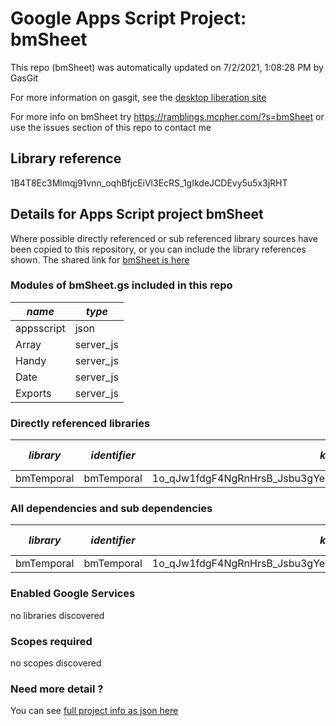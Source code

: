 # Google Apps Script Project: bmSheet
This repo (bmSheet) was automatically updated on 7/2/2021, 1:08:28 PM by GasGit

For more information on gasgit, see the [desktop liberation site](https://ramblings.mcpher.com/drive-sdk-and-github/migrategasgit/ "desktop liberation")

For more info on bmSheet try https://ramblings.mcpher.com/?s=bmSheet or use the issues section of this repo to contact me
## Library reference
1B4T8Ec3Mlmqj91vnn_oqhBfjcEiVl3EcRS_1gIkdeJCDEvy5u5x3jRHT


## Details for Apps Script project bmSheet
Where possible directly referenced or sub referenced library sources have been copied to this repository, or you can include the library references shown. 
The shared link for [bmSheet is here](https://script.google.com/d/1B4T8Ec3Mlmqj91vnn_oqhBfjcEiVl3EcRS_1gIkdeJCDEvy5u5x3jRHT/edit?usp=sharing "open in the GAS IDE")

### Modules of bmSheet.gs included in this repo
*name*|*type*
--- | --- 
appsscript| json
Array| server_js
Handy| server_js
Date| server_js
Exports| server_js
### Directly referenced libraries
*library*|*identifier*|*key*|*version*|*dev mode*|*source*|
--- | --- | --- | --- | --- | --- 
bmTemporal| bmTemporal|1o_qJw1fdgF4NgRnHrsB_Jsbu3gYe1fQnPze33V9jHLqBCXHmzZaBgmGH|3|no|[here](libraries/bmTemporal "library source")
### All dependencies and sub dependencies
*library*|*identifier*|*key*|*version*|*dev mode*|*source*|
--- | --- | --- | --- | --- | --- 
bmTemporal| bmTemporal|1o_qJw1fdgF4NgRnHrsB_Jsbu3gYe1fQnPze33V9jHLqBCXHmzZaBgmGH|3|no|[here](libraries/bmTemporal "library source")
### Enabled Google Services
no libraries discovered
### Scopes required
no scopes discovered
### Need more detail ?
You can see [full project info as json here](info.json)
